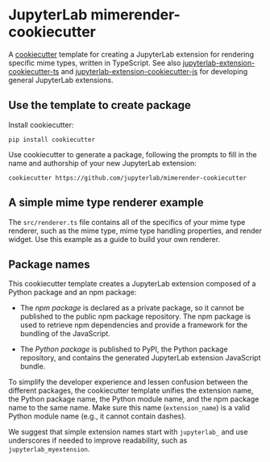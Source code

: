 # JupyterLab mimerender-cookiecutter

A [cookiecutter](https://github.com/audreyr/cookiecutter) template for creating
a JupyterLab extension for rendering specific mime types, written in TypeScript. See also [jupyterlab-extension-cookiecutter-ts](https://github.com/jupyter/jupyter-extension-cookiecutter-ts) and
[jupyterlab-extension-cookiecutter-js](https://github.com/jupyter/jupyter-extension-cookiecutter-js) for developing general JupyterLab extensions.

## Use the template to create package

Install cookiecutter:

```
pip install cookiecutter
```

Use cookiecutter to generate a package, following the prompts to fill in the name and authorship of your new JupyterLab extension:

```
cookiecutter https://github.com/jupyterlab/mimerender-cookiecutter
```

## A simple mime type renderer example

The `src/renderer.ts` file contains all of the specifics of your mime type renderer, such as the mime type, mime type handling properties, and render widget. Use this example as a guide to build your own renderer.

## Package names

This cookiecutter template creates a JupyterLab extension composed of a Python package and an npm package:

- The *npm package* is declared as a private package, so it cannot be published to the public npm package repository. The npm package is used to retrieve npm dependencies and provide a framework for the bundling of the JavaScript.

- The *Python package* is published to PyPI, the Python package repository, and contains the generated JupyterLab extension JavaScript bundle.

To simplify the developer experience and lessen confusion between the different packages, the cookiecutter template unifies the extension name, the Python package name, the Python module name, and the npm package name to the same name. Make sure this name (`extension_name`) is a valid Python module name (e.g., it cannot contain dashes).

We suggest that simple extension names start with `jupyterlab_` and use underscores if needed to improve readability, such as `jupyterlab_myextension`.
